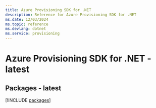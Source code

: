 ```yaml
---
title: Azure Provisioning SDK for .NET
description: Reference for Azure Provisioning SDK for .NET
ms.date: 12/03/2024
ms.topic: reference
ms.devlang: dotnet
ms.service: provisioning
---
```

# Azure Provisioning SDK for .NET - latest
## Packages - latest
[!INCLUDE [packages](provisioning-index.md)]
